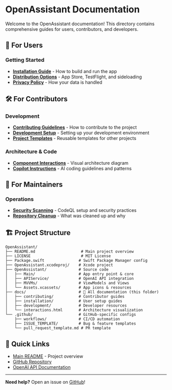 # OpenAssistant Documentation

Welcome to the OpenAssistant documentation! This directory contains comprehensive guides for users, contributors, and developers.

## 📖 **For Users**

### Getting Started
- **[Installation Guide](installation/INSTALLATION.md)** - How to build and run the app
- **[Distribution Options](installation/DISTRIBUTION.md)** - App Store, TestFlight, and sideloading
- **[Privacy Policy](PRIVACY.md)** - How your data is handled

## 🛠️ **For Contributors**

### Development
- **[Contributing Guidelines](contributing/CONTRIBUTING.md)** - How to contribute to the project
- **[Development Setup](development/REPOSITORY_SETUP.md)** - Setting up your development environment
- **[Project Templates](development/project-template-files.md)** - Reusable templates for other projects

### Architecture & Code
- **[Component Interactions](interactions.html)** - Visual architecture diagram
- **[Copilot Instructions](../.github/copilot-instructions.md)** - AI coding guidelines and patterns

## 🔧 **For Maintainers**

### Operations
- **[Security Scanning](development/SECURITY_SCANNING.md)** - CodeQL setup and security practices
- **[Repository Cleanup](development/CLEANUP_SUMMARY.md)** - What was cleaned up and why

## 🏗️ **Project Structure**

```
OpenAssistant/
├── README.md                    # Main project overview
├── LICENSE                      # MIT License
├── Package.swift               # Swift Package Manager config
├── OpenAssistant.xcodeproj/    # Xcode project
├── OpenAssistant/              # Source code
│   ├── Main/                   # App entry point & core
│   ├── APIService/             # OpenAI API integration
│   ├── MVVMs/                  # ViewModels and Views
│   └── Assets.xcassets/        # App icons & resources
├── docs/                       # 📖 All documentation (this folder)
│   ├── contributing/           # Contributor guides
│   ├── installation/           # User setup guides
│   ├── development/            # Developer resources
│   └── interactions.html       # Architecture visualization
└── .github/                    # GitHub-specific configs
    ├── workflows/              # CI/CD automation
    ├── ISSUE_TEMPLATE/         # Bug & feature templates
    └── pull_request_template.md # PR template
```

## 🚀 **Quick Links**

- [Main README](../README.md) - Project overview
- [GitHub Repository](https://github.com/Gunnarguy/OpenAssistant)
- [OpenAI API Documentation](https://platform.openai.com/docs)

---

**Need help?** Open an issue on [GitHub](https://github.com/Gunnarguy/OpenAssistant/issues)!
